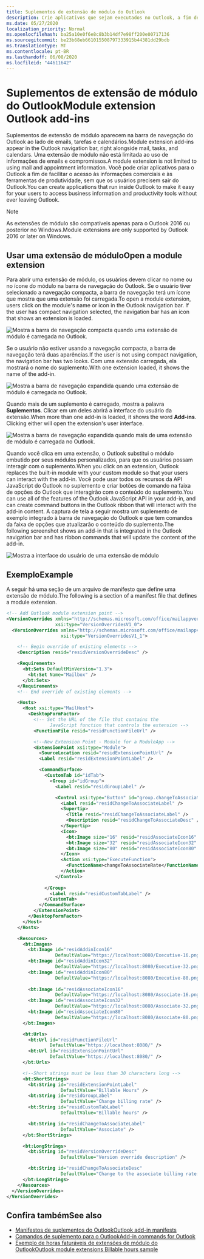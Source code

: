 ```yaml
---
title: Suplementos de extensão de módulo do Outlook
description: Crie aplicativos que sejam executados no Outlook, a fim de facilitar o acesso às informações comerciais e à ferramentas de produtividade, sem que os usuários precisem sair do Outlook.
ms.date: 05/27/2020
localization_priority: Normal
ms.openlocfilehash: ba25a10e0f6e8c8b3b14df7e98ff200e00717136
ms.sourcegitcommit: be23b68eb661015508797333915b44381dd29bdb
ms.translationtype: MT
ms.contentlocale: pt-BR
ms.lasthandoff: 06/08/2020
ms.locfileid: "44611642"
---
```

# <a name="module-extension-outlook-add-ins"></a><span data-ttu-id="7caf9-103">Suplementos de extensão de módulo do Outlook</span><span class="sxs-lookup"><span data-stu-id="7caf9-103">Module extension Outlook add-ins</span></span>

<span data-ttu-id="7caf9-104">Suplementos de extensão de módulo aparecem na barra de navegação do Outlook ao lado de emails, tarefas e calendários.</span><span class="sxs-lookup"><span data-stu-id="7caf9-104">Module extension add-ins appear in the Outlook navigation bar, right alongside mail, tasks, and calendars.</span></span> <span data-ttu-id="7caf9-105">Uma extensão de módulo não está limitada ao uso de informações de emails e compromissos.</span><span class="sxs-lookup"><span data-stu-id="7caf9-105">A module extension is not limited to using mail and appointment information.</span></span> <span data-ttu-id="7caf9-106">Você pode criar aplicativos para o Outlook a fim de facilitar o acesso às informações comerciais e às ferramentas de produtividade, sem que os usuários precisem sair do Outlook.</span><span class="sxs-lookup"><span data-stu-id="7caf9-106">You can create applications that run inside Outlook to make it easy for your users to access business information and productivity tools without ever leaving Outlook.</span></span>

> [!NOTE]
> <span data-ttu-id="7caf9-107">As extensões de módulo são compatíveis apenas para o Outlook 2016 ou posterior no Windows.</span><span class="sxs-lookup"><span data-stu-id="7caf9-107">Module extensions are only supported by Outlook 2016 or later on Windows.</span></span>  

## <a name="open-a-module-extension"></a><span data-ttu-id="7caf9-108">Usar uma extensão de módulo</span><span class="sxs-lookup"><span data-stu-id="7caf9-108">Open a module extension</span></span>

<span data-ttu-id="7caf9-p102">Para abrir uma extensão de módulo, os usuários devem clicar no nome ou no ícone do módulo na barra de navegação do Outlook. Se o usuário tiver selecionado a navegação compacta, a barra de navegação terá um ícone que mostra que uma extensão foi carregada.</span><span class="sxs-lookup"><span data-stu-id="7caf9-p102">To open a module extension, users click on the module's name or icon in the Outlook navigation bar. If the user has compact navigation selected, the navigation bar has an icon that shows an extension is loaded.</span></span>

![Mostra a barra de navegação compacta quando uma extensão de módulo é carregada no Outlook.](../images/outlook-module-navigationbar-compact.png)

<span data-ttu-id="7caf9-112">Se o usuário não estiver usando a navegação compacta, a barra de navegação terá duas aparências.</span><span class="sxs-lookup"><span data-stu-id="7caf9-112">If the user is not using compact navigation, the navigation bar has two looks.</span></span> <span data-ttu-id="7caf9-113">Com uma extensão carregada, ela mostrará o nome do suplemento.</span><span class="sxs-lookup"><span data-stu-id="7caf9-113">With one extension loaded, it shows the name of the add-in.</span></span>

![Mostra a barra de navegação expandida quando uma extensão de módulo é carregada no Outlook.](../images/outlook-module-navigationbar-one.png)

<span data-ttu-id="7caf9-115">Quando mais de um suplemento é carregado, mostra a palavra **Suplementos**. Clicar em um deles abrirá a interface do usuário da extensão.</span><span class="sxs-lookup"><span data-stu-id="7caf9-115">When more than one add-in is loaded, it shows the word **Add-ins**. Clicking either will open the extension's user interface.</span></span>

![Mostra a barra de navegação expandida quando mais de uma extensão de módulo é carregada no Outlook.](../images/outlook-module-navigationbar-more.png)

<span data-ttu-id="7caf9-117">Quando você clica em uma extensão, o Outlook substitui o módulo embutido por seus módulos personalizados, para que os usuários possam interagir com o suplemento.</span><span class="sxs-lookup"><span data-stu-id="7caf9-117">When you click on an extension, Outlook replaces the built-in module with your custom module so that your users can interact with the add-in.</span></span> <span data-ttu-id="7caf9-118">Você pode usar todos os recursos da API JavaScript do Outlook no suplemento e criar botões de comando na faixa de opções do Outlook que interagirão com o conteúdo do suplemento.</span><span class="sxs-lookup"><span data-stu-id="7caf9-118">You can use all of the features of the Outlook JavaScript API in your add-in, and can create command buttons in the Outlook ribbon that will interact with the add-in content.</span></span> <span data-ttu-id="7caf9-119">A captura de tela a seguir mostra um suplemento de exemplo integrado à barra de navegação do Outlook e que tem comandos da faixa de opções que atualizarão o conteúdo do suplemento.</span><span class="sxs-lookup"><span data-stu-id="7caf9-119">The following screenshot shows an add-in that is integrated in the Outlook navigation bar and has ribbon commands that will update the content of the add-in.</span></span>

![Mostra a interface do usuário de uma extensão de módulo](../images/outlook-module-extension.png)

## <a name="example"></a><span data-ttu-id="7caf9-121">Exemplo</span><span class="sxs-lookup"><span data-stu-id="7caf9-121">Example</span></span>

<span data-ttu-id="7caf9-122">A seguir há uma seção de um arquivo de manifesto que define uma extensão de módulo.</span><span class="sxs-lookup"><span data-stu-id="7caf9-122">The following is a section of a manifest file that defines a module extension.</span></span>

```xml
<!-- Add Outlook module extension point -->
<VersionOverrides xmlns="http://schemas.microsoft.com/office/mailappversionoverrides"
                  xsi:type="VersionOverridesV1_0">
  <VersionOverrides xmlns="http://schemas.microsoft.com/office/mailappversionoverrides/1.1"
                    xsi:type="VersionOverridesV1_1">

    <!-- Begin override of existing elements -->
    <Description resid="residVersionOverrideDesc" />

    <Requirements>
      <bt:Sets DefaultMinVersion="1.3">
        <bt:Set Name="Mailbox" />
      </bt:Sets>
    </Requirements>
    <!-- End override of existing elements -->

    <Hosts>
      <Host xsi:type="MailHost">
        <DesktopFormFactor>
          <!-- Set the URL of the file that contains the
                JavaScript function that controls the extension -->
          <FunctionFile resid="residFunctionFileUrl" />

          <!--New Extension Point - Module for a ModuleApp -->
          <ExtensionPoint xsi:type="Module">
            <SourceLocation resid="residExtensionPointUrl" />
            <Label resid="residExtensionPointLabel" />

            <CommandSurface>
              <CustomTab id="idTab">
                <Group id="idGroup">
                  <Label resid="residGroupLabel" />

                  <Control xsi:type="Button" id="group.changeToAssociate">
                    <Label resid="residChangeToAssociateLabel" />
                    <Supertip>
                      <Title resid="residChangeToAssociateLabel" />
                      <Description resid="residChangeToAssociateDesc" />
                    </Supertip>
                    <Icon>
                      <bt:Image size="16" resid="residAssociateIcon16" />
                      <bt:Image size="32" resid="residAssociateIcon32" />
                      <bt:Image size="80" resid="residAssociateIcon80" />
                    </Icon>
                    <Action xsi:type="ExecuteFunction">
                      <FunctionName>changeToAssociateRate</FunctionName>
                    </Action>
                  </Control>
                  
              </Group>
                <Label resid="residCustomTabLabel" />
              </CustomTab>
            </CommandSurface>
          </ExtensionPoint>
        </DesktopFormFactor>
      </Host>
    </Hosts>

    <Resources>
      <bt:Images>
        <bt:Image id="residAddinIcon16" 
                  DefaultValue="https://localhost:8080/Executive-16.png" />
        <bt:Image id="residAddinIcon32" 
                  DefaultValue="https://localhost:8080/Executive-32.png" />
        <bt:Image id="residAddinIcon80" 
                  DefaultValue="https://localhost:8080/Executive-80.png" />
      
        <bt:Image id="residAssociateIcon16" 
                  DefaultValue="https://localhost:8080/Associate-16.png" />
        <bt:Image id="residAssociateIcon32" 
                  DefaultValue="https://localhost:8080/Associate-32.png" />
        <bt:Image id="residAssociateIcon80" 
                  DefaultValue="https://localhost:8080/Associate-80.png" />
      </bt:Images>

      <bt:Urls>
        <bt:Url id="residFunctionFileUrl" 
                DefaultValue="https://localhost:8080/" />
        <bt:Url id="residExtensionPointUrl" 
                DefaultValue="https://localhost:8080/" />
      </bt:Urls>

      <!--Short strings must be less than 30 characters long -->
      <bt:ShortStrings>
        <bt:String id="residExtensionPointLabel" 
                    DefaultValue="Billable Hours" />
        <bt:String id="residGroupLabel" 
                    DefaultValue="Change billing rate" />
        <bt:String id="residCustomTabLabel" 
                    DefaultValue="Billable hours" />

        <bt:String id="residChangeToAssociateLabel" 
                    DefaultValue="Associate" />
      </bt:ShortStrings>

      <bt:LongStrings>
        <bt:String id="residVersionOverrideDesc" 
                    DefaultValue="Version override description" />

        <bt:String id="residChangeToAssociateDesc" 
                    DefaultValue="Change to the associate billing rate: $127/hr" />
      </bt:LongStrings>
    </Resources>
  </VersionOverrides>
</VersionOverrides>
```

## <a name="see-also"></a><span data-ttu-id="7caf9-123">Confira também</span><span class="sxs-lookup"><span data-stu-id="7caf9-123">See also</span></span>

- [<span data-ttu-id="7caf9-124">Manifestos de suplementos do Outlook</span><span class="sxs-lookup"><span data-stu-id="7caf9-124">Outlook add-in manifests</span></span>](manifests.md)
- [<span data-ttu-id="7caf9-125">Comandos de suplemento para o Outlook</span><span class="sxs-lookup"><span data-stu-id="7caf9-125">Add-in commands for Outlook</span></span>](add-in-commands-for-outlook.md)
- [<span data-ttu-id="7caf9-126">Exemplo de horas faturáveis de extensões de módulo do Outlook</span><span class="sxs-lookup"><span data-stu-id="7caf9-126">Outlook module extensions Billable hours sample</span></span>](https://github.com/OfficeDev/Outlook-Add-in-JavaScript-ModuleExtension)
